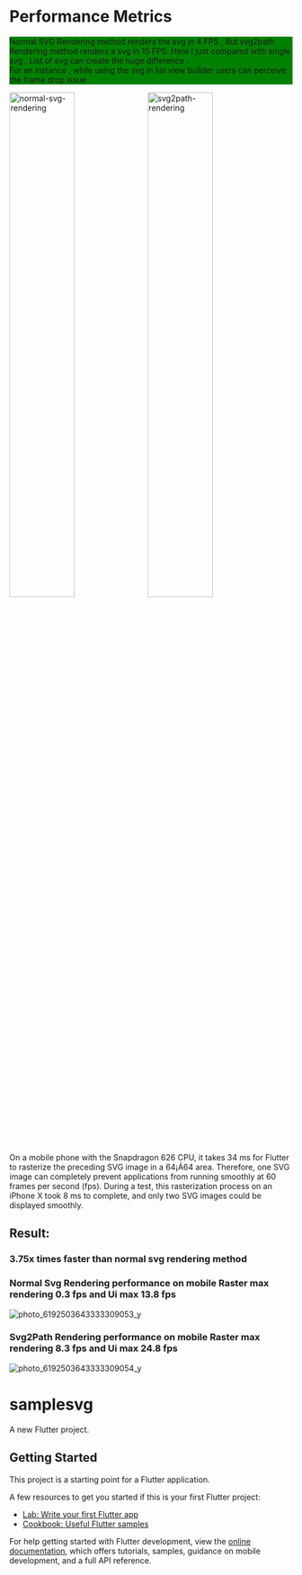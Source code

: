 

<h1>Performance Metrics</h1>
<div>
<p style="background-color:green">Normal SVG Rendering method renders the svg in 4 FPS , But svg2path Rendering method renders a svg in 15 FPS. Here I just compared with single svg . List of svg can create the huge difference . <br> For an instance , while using the svg in list view builder users can perceive the frame drop issue .

</div>
<div>
<img width="48%" alt="normal-svg-rendering" src="https://user-images.githubusercontent.com/62535697/194137979-65e0c89b-61c2-439e-b8d8-70b62bdb6b01.png">


<img width="48%" alt="svg2path-rendering" src="https://user-images.githubusercontent.com/62535697/194138537-ae2407f1-5f23-43ad-91ee-088bb52048d8.png">

</div>

<p>
On a mobile phone with the Snapdragon 626 CPU, it takes 34 ms for Flutter to rasterize the preceding SVG image in a 64¡Á64 area. Therefore, one SVG image can completely prevent applications from running smoothly at 60 frames per second (fps). During a test, this rasterization process on an iPhone X took 8 ms to complete, and only two SVG images could be displayed smoothly.</p>


<h2>Result: </h2>

<h3>3.75x times faster than normal svg rendering method   </h3>
<!-- 
 <a href="https://www.buymeacoffee.com/mpmahesh">
<img  width="35%" height="3%" alt="svg2path-rendering" src="https://user-images.githubusercontent.com/62535697/194220498-98eb404d-1c6c-438a-b739-8eba695161b0.png">
 -->

</a>
<h3>Normal Svg Rendering performance on mobile Raster max  rendering 0.3 fps and Ui max 13.8 fps</h3>

![photo_6192503643333309053_y](https://user-images.githubusercontent.com/62535697/194146289-b1e31275-3f79-4c42-bdf4-cc4f43bd0dea.png)



<h3> Svg2Path  Rendering performance on mobile Raster max  rendering 8.3 fps and Ui max 24.8 fps</h3>


![photo_6192503643333309054_y](https://user-images.githubusercontent.com/62535697/194142698-216f5c19-43e3-41f4-8f38-6fb2acb56b3c.jpg)






# samplesvg

A new Flutter project.

## Getting Started

This project is a starting point for a Flutter application.

A few resources to get you started if this is your first Flutter project:

- [Lab: Write your first Flutter app](https://docs.flutter.dev/get-started/codelab)
- [Cookbook: Useful Flutter samples](https://docs.flutter.dev/cookbook)

For help getting started with Flutter development, view the
[online documentation](https://docs.flutter.dev/), which offers tutorials,
samples, guidance on mobile development, and a full API reference.
